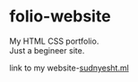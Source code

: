 # folio-website
My HTML CSS portfolio.<br/>Just a begineer site.

link to my website-[sudnyesht.ml](http://sudnyesht.ml)
